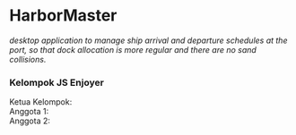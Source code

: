 # HarborMaster
_desktop application to manage ship arrival and departure schedules at the port, so that dock allocation is more regular and there are no sand collisions._

### Kelompok JS Enjoyer <br> 
Ketua Kelompok: <br>
Anggota 1: <br>
Anggota 2: <br>

